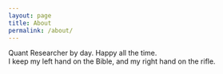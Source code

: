 ```yaml
---
layout: page
title: About
permalink: /about/
---
```


Quant Researcher by day. Happy all the time.  
I keep my left hand on the Bible, and my right hand on the rifle.

